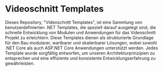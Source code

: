 # Videoschnitt Templates

Dieses Repository, "Videoschnitt Templates", ist eine Sammlung von benutzerdefinierten .NET Templates, die speziell darauf ausgelegt sind, die schnelle Entwicklung von Modulen und Anwendungen für das Videoschnitt Projekt zu erleichtern. Diese Templates dienen als strukturierte Grundlage für den Bau modularer, wartbarer und skalierbarer Lösungen, wobei sowohl .NET Core als auch ASP.NET Core Anwendungen unterstützt werden. Jedes Template wurde sorgfältig entworfen, um unseren Architekturprinzipien zu entsprechen und eine effiziente und konsistente Entwicklungserfahrung zu gewährleisten.
